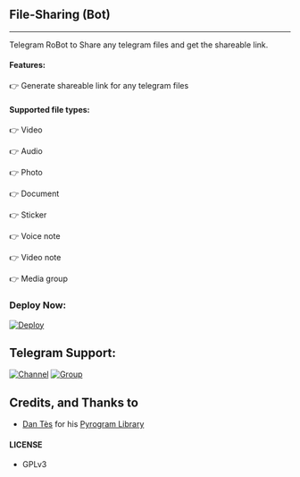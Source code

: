 ## File-Sharing (Bot)
---

Telegram RoBot to Share any telegram files and get the shareable link.

#### Features:

👉 Generate shareable link for any telegram files

#### Supported file types:

👉 Video

👉 Audio

👉 Photo

👉 Document

👉 Sticker

👉 Voice note

👉 Video note

👉 Media group

### Deploy Now:
[![Deploy](https://www.herokucdn.com/deploy/button.svg)](https://heroku.com/deploy?template=https://github.com/ShadowKing9/MovieAddaStorage)

## Telegram Support:

[![Channel](https://img.shields.io/badge/TG-Channel-30302f?style=flat&logo=telegram)](https://t.me/ShadowsArena)
[![Group](https://img.shields.io/badge/TG-Group-30302f?style=flat&logo=telegram)](https://t.me/MovieAddaOfShadow)

## Credits, and Thanks to

* [Dan Tès](https://t.me/haskell) for his [Pyrogram Library](https://github.com/pyrogram/pyrogram)

#### LICENSE
- GPLv3
